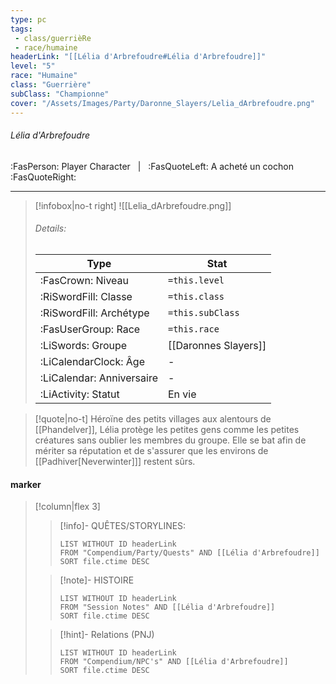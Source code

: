 ```yaml
---
type: pc
tags:
 - class/guerrièRe
 - race/humaine
headerLink: "[[Lélia d'Arbrefoudre#Lélia d'Arbrefoudre]]"
level: "5"
race: "Humaine"
class: "Guerrière"
subClass: "Championne"
cover: "/Assets/Images/Party/Daronne_Slayers/Lelia_dArbrefoudre.png"
---
```


###### Lélia d'Arbrefoudre
:FasPerson: Player Character &nbsp; | &nbsp; :FasQuoteLeft: A acheté un cochon :FasQuoteRight:
___
> [!infobox|no-t right]
> ![[Lelia_dArbrefoudre.png]]
> ###### Details:
> | Type | Stat |
> | ---- | ---- |
> | :FasCrown: Niveau   | `=this.level` |
> | :RiSwordFill: Classe |  `=this.class`|
> | :RiSwordFill: Archétype |  `=this.subClass`|
> |  :FasUserGroup: Race |  `=this.race`|
> |  :LiSwords: Groupe |  [[Daronnes Slayers]] |
> |  :LiCalendarClock: Âge | - |
> |  :LiCalendar: Anniversaire | - |
> | :LiActivity: Statut | En vie |

> [!quote|no-t]
> Héroïne des petits villages aux alentours de [[Phandelver]], Lélia protège les petites gens comme les petites créatures sans oublier les membres du groupe. Elle se bat afin de mériter sa réputation et de s'assurer que les environs de [[Padhiver[Neverwinter]]] restent sûrs.
 
#### marker
> [!column|flex 3]
>> [!info]- QUÊTES/STORYLINES:
>>```dataview
>>LIST WITHOUT ID headerLink
>>FROM "Compendium/Party/Quests" AND [[Lélia d'Arbrefoudre]]
>>SORT file.ctime DESC
>
>>[!note]- HISTOIRE
>>```dataview
>>LIST WITHOUT ID headerLink
>>FROM "Session Notes" AND [[Lélia d'Arbrefoudre]]
>>SORT file.ctime DESC
>
>>[!hint]- Relations (PNJ)
>>```dataview
>>LIST WITHOUT ID headerLink
>>FROM "Compendium/NPC's" AND [[Lélia d'Arbrefoudre]]
>>SORT file.ctime DESC
>>
```image-layout-masonry-3

```